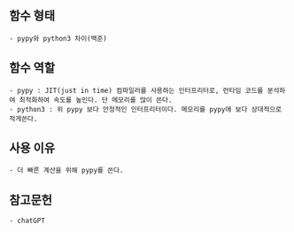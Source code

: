 ## 함수 형태
    - pypy와 python3 차이(백준)
## 함수 역할
    - pypy : JIT(just in time) 컴파일러를 사용하는 인터프리터로, 런타임 코드를 분석하여 최적화하여 속도를 높인다. 단 메모리를 많이 쓴다.
    - python3 : 위 pypy 보다 안정적인 인터프리터이다. 메모리를 pypy에 보다 상대적으로 적게쓴다.
## 사용 이유
    - 더 빠른 계산을 위해 pypy를 쓴다.
## 참고문헌
    - chatGPT